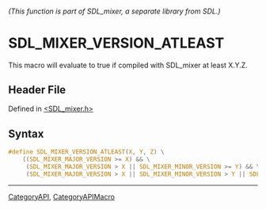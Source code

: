 ###### (This function is part of SDL_mixer, a separate library from SDL.)
# SDL_MIXER_VERSION_ATLEAST

This macro will evaluate to true if compiled with SDL_mixer at least X.Y.Z.

## Header File

Defined in [<SDL_mixer.h>](https://github.com/libsdl-org/SDL_mixer/blob/SDL2/include/SDL_mixer.h)

## Syntax

```c
#define SDL_MIXER_VERSION_ATLEAST(X, Y, Z) \
    ((SDL_MIXER_MAJOR_VERSION >= X) && \
     (SDL_MIXER_MAJOR_VERSION > X || SDL_MIXER_MINOR_VERSION >= Y) && \
     (SDL_MIXER_MAJOR_VERSION > X || SDL_MIXER_MINOR_VERSION > Y || SDL_MIXER_PATCHLEVEL >= Z))
```

----
[CategoryAPI](CategoryAPI), [CategoryAPIMacro](CategoryAPIMacro)

